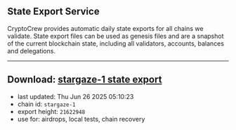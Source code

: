 ## State Export Service
CryptoCrew provides automatic daily state exports for all chains we validate. State export files can be used as genesis files and are a snapshot of the current blockchain state, including all validators, accounts, balances and delegations.

---
**Download: [stargaze-1 state export](https://dl-eu2.ccvalidators.com/SERVICE/stargaze/stargaze-1_export_21622948.json)**
---

- last updated: Thu Jun 26 2025 05:10:23
- chain id: `stargaze-1`
- export height: `21622948`
- use for: airdrops, local tests, chain recovery
